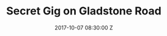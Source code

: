 ---
title: "Secret Gig on Gladstone Road"
date: 2017-10-07 08:30:00 Z
categories:
    - yung_natz
    - swallows_nest
parent: Gigs
audio: false
venue: A Flat on Gladstone Road
photo_credit: Jon Keyzer
aspectratio: threebytwo
media:
    Swallows Nest:
        vid:   
            -   link: Lkhw-8eAkNc
            -   link: z6--zfudZew
            -   link: XopuH0iaJrU
    Yung Nat$:
        nothing:
---